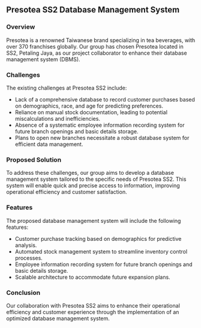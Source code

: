 ## Presotea SS2 Database Management System

### Overview
Presotea is a renowned Taiwanese brand specializing in tea beverages, with over 370 franchises globally. Our group has chosen Presotea located in SS2, Petaling Jaya, as our project collaborator to enhance their database management system (DBMS). 

### Challenges
The existing challenges at Presotea SS2 include:
- Lack of a comprehensive database to record customer purchases based on demographics, race, and age for predicting preferences.
- Reliance on manual stock documentation, leading to potential miscalculations and inefficiencies.
- Absence of a systematic employee information recording system for future branch openings and basic details storage.
- Plans to open new branches necessitate a robust database system for efficient data management.

### Proposed Solution
To address these challenges, our group aims to develop a database management system tailored to the specific needs of Presotea SS2. This system will enable quick and precise access to information, improving operational efficiency and customer satisfaction.

### Features
The proposed database management system will include the following features:
- Customer purchase tracking based on demographics for predictive analysis.
- Automated stock management system to streamline inventory control processes.
- Employee information recording system for future branch openings and basic details storage.
- Scalable architecture to accommodate future expansion plans.

### Conclusion
Our collaboration with Presotea SS2 aims to enhance their operational efficiency and customer experience through the implementation of an optimized database management system. 
